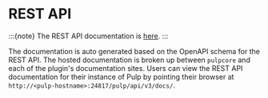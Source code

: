 # REST API

:::{note}
The REST API documentation is [here](restapi.html).
:::

The documentation is auto generated based on the OpenAPI schema for the REST API. The hosted
documentation is broken up between `pulpcore` and each of the plugin's documentation sites.
Users can view the REST API documentation for their instance of Pulp by pointing their browser at
`http://<pulp-hostname>:24817/pulp/api/v3/docs/`.
